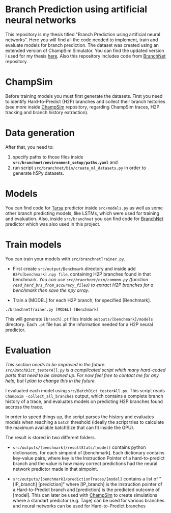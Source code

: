 # Branch Prediction using artificial neural networks

This repository is my thesis titled "Branch Prediction using artificial neural networks".
Here you will find all the code needed to implement, train and evaluate models for branch prediction.
The dataset was created using an extended version of ChampSim Simulator. You can find the 
updated version I used for my thesis [here](https://github.com/aristotelis96/ChampSim).
Also this repository includes code from [BranchNet](https://github.com/siavashzk/BranchNet)
repository.

# ChampSim

Before training models you must first generate the datasets. First you need to identify Hard-to-Predict (H2P) 
branches and collect their branch histories (see more inside 
[ChampSim](https://github.com/aristotelis96/ChampSim) repository, regarding ChampSim traces, H2P tracking
and branch history extraction). 

# Data generation

After that, you need to:
1. specify paths to those files inside <b>`src/branchnet/environment_setup/paths.yaml`</b>
and 
2. run script `src/branchnet/bin/create_ml_datasets.py` in order to generate h5Py datasets.

# Models

You can find code for [Tarsa](https://arxiv.org/abs/1906.08170) predictor inside `src/models.py` as well
as some other branch predicting models, like LSTMs, which were used for training and evaluation.
Also, inside `src/branchnet` you can find code for [BranchNet](https://github.com/siavashzk/BranchNet) predictor which was also used in this project.

# Train models

You can train your models with `src/branchnetTrainer.py`.

* First create `src/output/Benchmark` directory and inside add `H2Ps[benchmark].npy file`, containing 
H2P branches found in that benchmark. <i> You can use `src/branchnet/bin/common.py`
(function `read_hard_brs_from_accuracy_files`) to extract H2P branches for a benchmark then save the 
npy array. </i>

* Train a [MODEL] for each H2P branch, for specified [Benchmark].
```
./branchnetTrainer.py [MODEL] [Benchmark]
```

This will generate `[branch].pt` files inside `outputs/[benchmark]/models` directory. Each `.pt` file has
all the information needed for a H2P neural predictor. 

# Evaluation

<i>This section needs to be improved in the future. `src/BatchDict_testerAll.py` is a complicated script
whith many hard-coded parts that need to be cleaned up. For now feel free to contact me for any help,
but I plan to change this in the future. </i>

I evaluated each model using `src/BatchDict_testerAll.py`. This script reads 
`ChampSim -collect_all_branches` output, which contains a complete branch history of a trace, and evaluates 
models on predicting H2P branches found accross the trace.

In order to speed things up, the script
parses the history and evaluates models when reaching a `batch` threshold (ideally the script
tries to calculate the maximum available batchSize that can fit inside the GPU).

The result is stored in two different folders. 
* `src/outputs/[benchmark]/resultStats/[model]` contains
python dictionaries, for each simpoint of [benchmark]. Each dictionary contains key-value pairs, where
key is the Instruction Pointer of a hard-to-predict branch and the value is how many correct predictions
had the neural network predictor made in that simpoint.

* `src/outputs/[benchmark]/predictionTraces/[model]` contains a list of "[IP_branch] [prediction]"
where [IP_branch] is the instruction pointer of a Hard-to-Predict branch and [prediction] is the predicted
outcome of [model]. This can later be used with [ChampSim](https://github.com/aristotelis96/ChampSim) 
to create simulations where a standart predictor (e.g. Tage) can be used for various branches and
neural networks can be used for Hard-to-Predict branches
